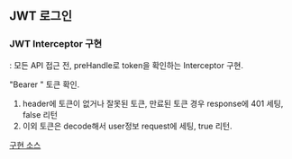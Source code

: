 ## JWT 로그인

### JWT Interceptor 구현
: 모든 API 접근 전, preHandle로 token을 확인하는 Interceptor 구현.    

"Bearer " 토큰 확인.  
1. header에 토큰이 없거나 잘못된 토큰, 만료된 토큰 경우 response에 401 세팅, false 리턴    
2. 이외 토큰은 decode해서 user정보 request에 세팅, true 리턴.    

   
   
[구현 소스](./src/main/java/com/base/jpaproject/interceptor/UserAuthInterceptor.java)
